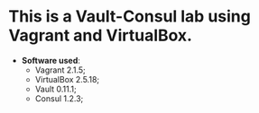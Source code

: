 # This is a Vault-Consul lab using Vagrant and VirtualBox.

- **Software used**:
  + Vagrant 2.1.5;
  + VirtualBox 2.5.18;
  + Vault 0.11.1;
  + Consul 1.2.3;
  
